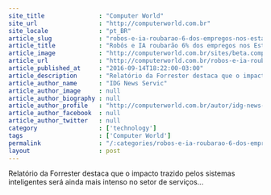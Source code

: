 ```yaml
---
site_title               : "Computer World"
site_url                 : "http://computerworld.com.br"
site_locale              : "pt_BR"
article_slug             : "robos-e-ia-roubarao-6-dos-empregos-nos-estados-unidos-ate-2021"
article_title            : "Robôs e IA roubarão 6% dos empregos nos Estados Unidos até 2021"
article_image            : "http://computerworld.com.br/sites/beta.computerworld.com.br/files/news_articles/robo_triste.jpg"
article_url              : "http://computerworld.com.br/robos-e-ia-roubarao-6-dos-empregos-nos-estados-unidos-ate-2021"
article_published_at     : "2016-09-14T18:22:00-03:00"
article_description      : "Relatório da Forrester destaca que o impacto trazido pelos sistemas inteligentes será ainda mais intenso no setor de serviços..."
article_author_name      : "IDG News Servic"
article_author_image     : null
article_author_biography : null
article_author_profile   : "http://computerworld.com.br/autor/idg-news-service"
article_author_facebook  : null
article_author_twitter   : null
category                 : ['technology']
tags                     : ['Computer World']
permalink                : "/:categories/robos-e-ia-roubarao-6-dos-empregos-nos-estados-unidos-ate-2021/"
layout                   : post
---
```


Relatório da Forrester destaca que o impacto trazido pelos sistemas inteligentes será ainda mais intenso no setor de serviços...
